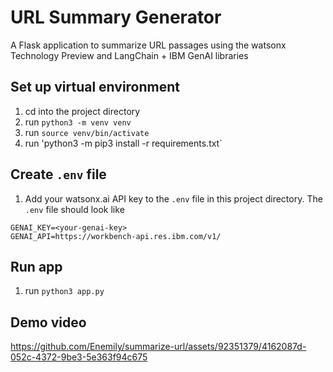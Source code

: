 # URL Summary Generator
A Flask application to summarize URL passages using the watsonx Technology Preview and LangChain + IBM GenAI libraries

## Set up virtual environment
1. cd into the project directory
2. run `python3 -m venv venv`
3. run `source venv/bin/activate`
4. run 'python3 -m pip3 install -r requirements.txt`

## Create `.env` file
1. Add your watsonx.ai API key to the `.env` file in this project directory. The `.env` file should look like
```
GENAI_KEY=<your-genai-key>
GENAI_API=https://workbench-api.res.ibm.com/v1/
```

## Run app
1. run `python3 app.py`

## Demo video
https://github.com/Enemily/summarize-url/assets/92351379/4162087d-052c-4372-9be3-5e363f94c675


